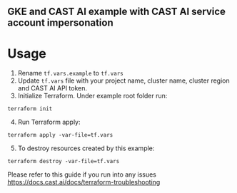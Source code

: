 ## GKE and CAST AI example with CAST AI service account impersonation

# Usage
1. Rename `tf.vars.example` to `tf.vars`
2. Update `tf.vars` file with your project name, cluster name, cluster region and CAST AI API token.
3. Initialize Terraform. Under example root folder run:
```
terraform init
```
4. Run Terraform apply:
```
terraform apply -var-file=tf.vars
```
5. To destroy resources created by this example:
```
terraform destroy -var-file=tf.vars
```

Please refer to this guide if you run into any issues https://docs.cast.ai/docs/terraform-troubleshooting
